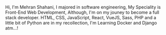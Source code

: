 Hi, I'm Mehran Shahani,
I majored in software engineering,
My Speciality is Front-End Web Development,
Although, I'm on my jouney to become a full stack developer.
HTML, CSS, JavaScript, React, VueJS, Sass, PHP and a little bit of Python are in my recollection,
I'm Learning Docker and Django atm...!

<!---
MeRaN97/MeRaN97 is a ✨ special ✨ repository because its `README.md` (this file) appears on your GitHub profile.
You can click the Preview link to take a look at your changes.
--->
